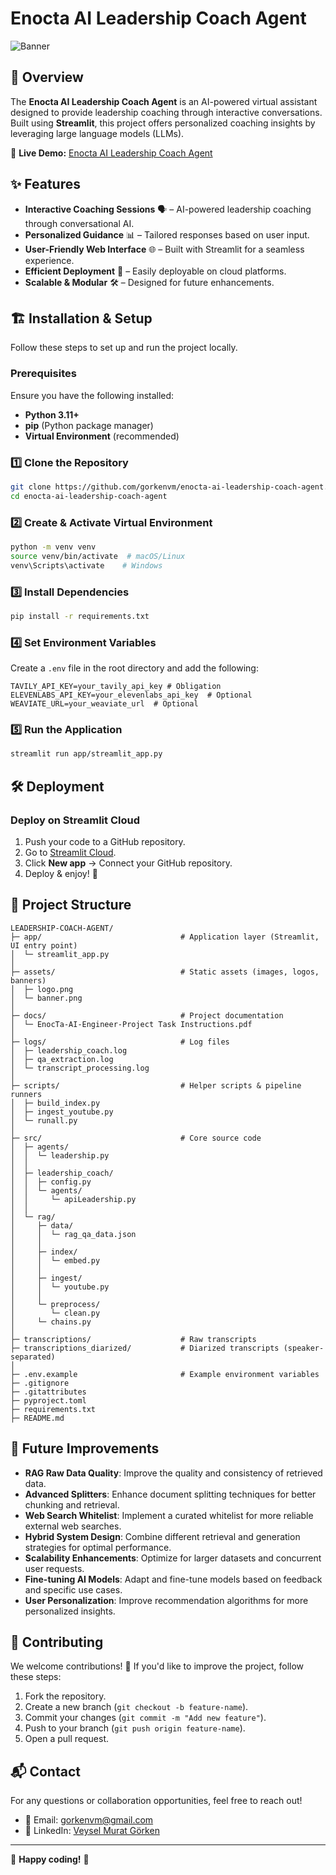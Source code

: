 # Enocta AI Leadership Coach Agent

![Banner](./banner.png)


## 🚀 Overview
The **Enocta AI Leadership Coach Agent** is an AI-powered virtual assistant designed to provide leadership coaching through interactive conversations. Built using **Streamlit**, this project offers personalized coaching insights by leveraging large language models (LLMs).

🔗 **Live Demo:** [Enocta AI Leadership Coach Agent](https://enocta-ai-leadership-coach-agent.streamlit.app/)

## ✨ Features
- **Interactive Coaching Sessions** 🗣️ – AI-powered leadership coaching through conversational AI.
- **Personalized Guidance** 📊 – Tailored responses based on user input.
- **User-Friendly Web Interface** 🌐 – Built with Streamlit for a seamless experience.
- **Efficient Deployment** 🚀 – Easily deployable on cloud platforms.
- **Scalable & Modular** 🛠️ – Designed for future enhancements.

## 🏗️ Installation & Setup
Follow these steps to set up and run the project locally.

### Prerequisites
Ensure you have the following installed:
- **Python 3.11+**
- **pip** (Python package manager)
- **Virtual Environment** (recommended)

### 1️⃣ Clone the Repository
```bash
git clone https://github.com/gorkenvm/enocta-ai-leadership-coach-agent.git
cd enocta-ai-leadership-coach-agent
```

### 2️⃣ Create & Activate Virtual Environment
```bash
python -m venv venv
source venv/bin/activate  # macOS/Linux
venv\Scripts\activate    # Windows
```

### 3️⃣ Install Dependencies
```bash
pip install -r requirements.txt
```

### 4️⃣ Set Environment Variables
Create a `.env` file in the root directory and add the following:
```
TAVILY_API_KEY=your_tavily_api_key # Obligation
ELEVENLABS_API_KEY=your_elevenlabs_api_key  # Optional
WEAVIATE_URL=your_weaviate_url  # Optional
```


### 5️⃣ Run the Application
```bash
streamlit run app/streamlit_app.py
```

## 🛠 Deployment
### Deploy on Streamlit Cloud
1. Push your code to a GitHub repository.
2. Go to [Streamlit Cloud](https://share.streamlit.io/).
3. Click **New app** → Connect your GitHub repository.
5. Deploy & enjoy! 🚀

## 📂 Project Structure
```
LEADERSHIP-COACH-AGENT/
├─ app/                               # Application layer (Streamlit, UI entry point)
│  └─ streamlit_app.py
│
├─ assets/                            # Static assets (images, logos, banners)
│  ├─ logo.png
│  └─ banner.png
│
├─ docs/                              # Project documentation
│  └─ EnocTa-AI-Engineer-Project Task Instructions.pdf
│
├─ logs/                              # Log files
│  ├─ leadership_coach.log
│  ├─ qa_extraction.log
│  └─ transcript_processing.log
│
├─ scripts/                           # Helper scripts & pipeline runners
│  ├─ build_index.py
│  ├─ ingest_youtube.py
│  └─ runall.py
│
├─ src/                               # Core source code
│  ├─ agents/
│  │  └─ leadership.py
│  │
│  ├─ leadership_coach/
│  │  ├─ config.py
│  │  └─ agents/
│  │     └─ apiLeadership.py
│  │
│  └─ rag/
│     ├─ data/
│     │  └─ rag_qa_data.json
│     │
│     ├─ index/
│     │  └─ embed.py
│     │
│     ├─ ingest/
│     │  └─ youtube.py
│     │
│     └─ preprocess/
│        └─ clean.py
│     └─ chains.py
│
├─ transcriptions/                    # Raw transcripts
├─ transcriptions_diarized/           # Diarized transcripts (speaker-separated)
│
├─ .env.example                       # Example environment variables
├─ .gitignore
├─ .gitattributes
├─ pyproject.toml
├─ requirements.txt
├─ README.md

```


## 🔧 Future Improvements

- **RAG Raw Data Quality**: Improve the quality and consistency of retrieved data.
- **Advanced Splitters**: Enhance document splitting techniques for better chunking and retrieval.
- **Web Search Whitelist**: Implement a curated whitelist for more reliable external web searches.
- **Hybrid System Design**: Combine different retrieval and generation strategies for optimal performance.
- **Scalability Enhancements**: Optimize for larger datasets and concurrent user requests.
- **Fine-tuning AI Models**: Adapt and fine-tune models based on feedback and specific use cases.
- **User Personalization**: Improve recommendation algorithms for more personalized insights.



## 🤝 Contributing
We welcome contributions! 🚀 If you'd like to improve the project, follow these steps:
1. Fork the repository.
2. Create a new branch (`git checkout -b feature-name`).
3. Commit your changes (`git commit -m "Add new feature"`).
4. Push to your branch (`git push origin feature-name`).
5. Open a pull request.

## 📬 Contact
For any questions or collaboration opportunities, feel free to reach out!
- 📧 Email: gorkenvm@gmail.com
- 🔗 LinkedIn: [Veysel Murat Görken](https://www.linkedin.com/in/veysel-murat-gorken/)

---
🚀 **Happy coding!** 🎉


